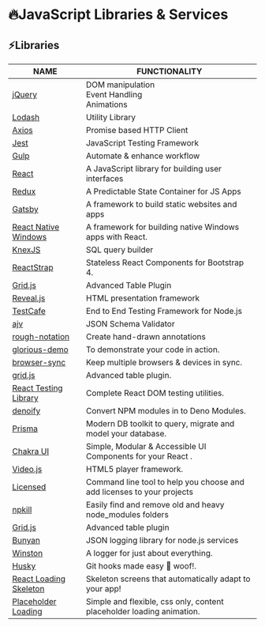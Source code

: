 # 🔥JavaScript Libraries & Services

## ⚡Libraries

| NAME                                                                              | FUNCTIONALITY                                                          |
|-----------------------------------------------------------------------------------|------------------------------------------------------------------------|
| [jQuery](https://jquery.com/)                                                     | DOM manipulation<br>Event Handling<br>Animations                       |
| [Lodash](https://lodash.com/)                                                     | Utility Library                                                        |
| [Axios](https://github.com/axios/axios)                                           | Promise based HTTP Client                                              |
| [Jest](https://jestjs.io/)                                                        | JavaScript Testing Framework                                           |
| [Gulp](https://gulpjs.com/)                                                       | Automate & enhance workflow                                            |
| [React](https://reactjs.org/)                                                     | A JavaScript library for building user interfaces                      |
| [Redux](https://redux.js.org/)                                                    | A Predictable State Container for JS Apps                              |
| [Gatsby](https://www.gatsbyjs.org/)                                               | A framework to build static websites and apps                          |
| [React Native Windows](https://microsoft.github.io/react-native-windows/)         | A framework for building native Windows apps with React.               |
| [KnexJS](http://knexjs.org/)                                                      | SQL query builder                                                      |
| [ReactStrap](https://github.com/reactstrap/reactstrap)                            | Stateless React Components for Bootstrap 4.                            |
| [Grid.js](https://gridjs.io/)                                                     | Advanced Table Plugin                                                  |
| [Reveal.js](https://github.com/hakimel/reveal.js)                                 | HTML presentation framework                                            |
| [TestCafe](https://github.com/DevExpress/testcafe)                                | End to End Testing Framework for Node.js                               |
| [ajv](https://github.com/ajv-validator/ajv)                                       | JSON Schema Validator                                                  |
| [rough-notation](https://github.com/rough-stuff/rough-notation)                   | Create hand-drawn annotations                                          |
| [glorious-demo](https://github.com/glorious-codes/glorious-demo)                  | To demonstrate your code in action.                                    |
| [browser-sync](https://github.com/Browsersync/browser-sync)                       | Keep multiple browsers & devices in sync.                              |
| [grid.js](https://github.com/grid-js/gridjs)                                      | Advanced table plugin.                                                 |
| [React Testing Library](https://github.com/testing-library/react-testing-library) | Complete React DOM testing utilities.                                  |
| [denoify](https://github.com/garronej/denoify)                                    | Convert NPM modules in to Deno Modules.                                |
| [Prisma](https://github.com/prisma/prisma)                                        | Modern DB toolkit to query, migrate and model your database.           |
| [Chakra UI](https://github.com/chakra-ui/chakra-ui)                               | Simple, Modular & Accessible UI Components for your React .            |
| [Video.js](https://videojs.com)                                                   | HTML5 player framework.                                                |
| [Licensed](https://github.com/plibither8/licensed)                                | Command line tool to help you choose and add licenses to your projects |
| [npkill](https://npkill.js.org)                                                   | Easily find and remove old and heavy node_modules folders              |
| [Grid.js](https://github.com/grid-js/gridjs)                                      | Advanced table plugin                                                  |
| [Bunyan](https://www.npmjs.com/package/bunyan)                                    | JSON logging library for node.js services                              |
| [Winston](https://www.npmjs.com/package/winston)                                  | A logger for just about everything.                                    |
| [Husky](https://github.com/typicode/husky)                                  | Git hooks made easy 🐶 woof!.                                    |
| [React Loading Skeleton](https://github.com/dvtng/react-loading-skeleton)                                  | Skeleton screens that automatically adapt to your app!|
| [Placeholder Loading](https://github.com/zalog/placeholder-loading)                                  | Simple and flexible, css only, content placeholder loading animation. |
